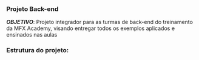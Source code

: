 ### Projeto Back-end

***OBJETIVO***: Projeto integrador para as turmas de back-end do treinamento da MFX Academy, visando entregar todos os exemplos aplicados e ensinados nas aulas


### Estrutura do projeto: 


